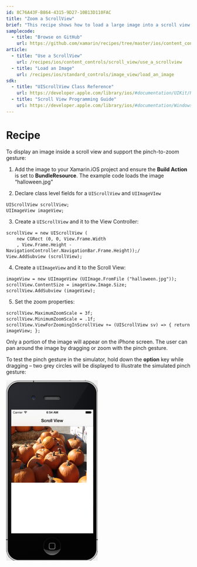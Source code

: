 ```yaml
---
id: 8C76A43F-B864-4315-9D27-10B13D110FAC
title: "Zoom a ScrollView"
brief: "This recipe shows how to load a large image into a scroll view and allow the user to pinch-zoom."
samplecode:
  - title: "Browse on GitHub" 
    url: https://github.com/xamarin/recipes/tree/master/ios/content_controls/scroll_view/zoom_a_scrollview
article:
  - title: "Use a ScrollView" 
    url: /recipes/ios/content_controls/scroll_view/use_a_scrollview
  - title: "Load an Image" 
    url: /recipes/ios/standard_controls/image_view/load_an_image
sdk:
  - title: "UIScrollView Class Reference" 
    url: https://developer.apple.com/library/ios/#documentation/UIKit/Reference/UIScrollView_Class/Reference/UIScrollView.html
  - title: "Scroll View Programming Guide" 
    url: https://developer.apple.com/library/ios/#documentation/WindowsViews/Conceptual/UIScrollView_pg/Introduction/Introduction.html
---
```


<a name="Recipe" class="injected"></a>


# Recipe

To display an image inside a scroll view and support the pinch-to-zoom
gesture:

1. Add the image to your Xamarin.iOS project and ensure the <span class="s2"><strong>Build Action</strong></span> is set to <span class="s2"><strong>BundleResource</strong></span>. The example code loads the image
“halloween.jpg”

2. Declare class level fields for a `UIScrollView` and `UIImageVIew`

```
UIScrollView scrollView;
UIImageView imageView;
```

<ol start="3">
  <li>Create a <code>UIScrollView</code> and it to the View Controller:</li>
</ol>

```
scrollView = new UIScrollView (
    new CGRect (0, 0, View.Frame.Width
    , View.Frame.Height - NavigationController.NavigationBar.Frame.Height));/
View.AddSubview (scrollView);
```

<ol start="4">
  <li>Create a <code>UIImageView</code> and it to the Scroll View:</li>
</ol>

```
imageView = new UIImageView (UIImage.FromFile ("halloween.jpg"));
scrollView.ContentSize = imageView.Image.Size;
scrollView.AddSubview (imageView);
```

<ol start="5">
  <li>Set the zoom properties:</li>
</ol>

```
scrollView.MaximumZoomScale = 3f;
scrollView.MinimumZoomScale = .1f;
scrollView.ViewForZoomingInScrollView += (UIScrollView sv) => { return imageView; };
```

Only a portion of the image will appear on the iPhone screen. The user can
pan around the image by dragging or zoom with the pinch gesture.

To test the pinch gesture in the simulator, hold down the <span class="s2"><strong>option</strong></span> key while dragging – two grey circles will
be displayed to illustrate the simulated pinch gesture:

 [ ![](Images/scrollviewzoom.png)](Images/scrollviewzoom.png)

